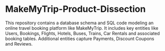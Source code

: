 # MakeMyTrip-Product-Dissection
This repository contains a database schema and SQL code modeling an online travel booking platform like MakeMyTrip.  It includes key entities like Users, Bookings, Flights, Hotels, Buses, Trains, Car Rentals and associated booking tables.  Additional entities capture Payments, Discount Coupons and Reviews.  
